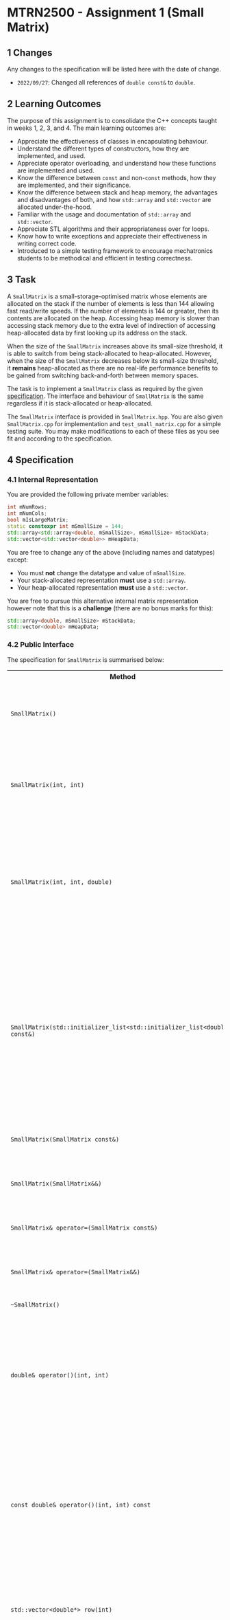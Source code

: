 # MTRN2500 - Assignment 1 (Small Matrix)

## 1 Changes

Any changes to the specification will be listed here with the date of change.

- `2022/09/27`: Changed all references of `double const&` to `double`.

## 2 Learning Outcomes

The purpose of this assignment is to consolidate the C++ concepts taught in weeks 1, 2, 3, and 4. The main learning outcomes are:
- Appreciate the effectiveness of classes in encapsulating behaviour.
- Understand the different types of constructors, how they are implemented, and used.
- Appreciate operator overloading, and understand how these functions are implemented and used.
- Know the difference between `const` and non-`const` methods, how they are implemented, and their significance.
- Know the difference between stack and heap memory, the advantages and disadvantages of both, and how `std::array` and `std::vector` are allocated under-the-hood.
- Familiar with the usage and documentation of `std::array` and `std::vector`.
- Appreciate STL algorithms and their appropriateness over for loops.
- Know how to write exceptions and appreciate their effectiveness in writing correct code.
- Introduced to a simple testing framework to encourage mechatronics students to be methodical and efficient in testing correctness.

## 3 Task

A `SmallMatrix` is a small-storage-optimised matrix whose elements are allocated on the stack if the number of elements is less than 144 allowing fast read/write speeds. If the number of elements is 144 or greater, then its contents are allocated on the heap. Accessing heap memory is slower than accessing stack memory due to the extra level of indirection of accessing heap-allocated data by first looking up its address on the stack.

When the size of the `SmallMatrix` increases above its small-size threshold, it is able to switch from being stack-allocated to heap-allocated. However, when the size of the `SmallMatrix` decreases below its small-size threshold, it **remains** heap-allocated as there are no real-life performance benefits to be gained from switching back-and-forth between memory spaces.

The task is to implement a `SmallMatrix` class as required by the given [specification](#specification). The interface and behaviour of `SmallMatrix` is the same regardless if it is stack-allocated or heap-allocated.

The `SmallMatrix` interface is provided in `SmallMatrix.hpp`. You are also given `SmallMatrix.cpp` for implementation and `test_small_matrix.cpp` for a simple testing suite. You may make modifications to each of these files as you see fit and according to the specification.

## 4 Specification

### 4.1 Internal Representation

You are provided the following private member variables:
```cpp
int mNumRows;
int mNumCols;
bool mIsLargeMatrix;
static constexpr int mSmallSize = 144;
std::array<std::array<double, mSmallSize>, mSmallSize> mStackData;
std::vector<std::vector<double>> mHeapData;
```

You are free to change any of the above (including names and datatypes) except:
- You must **not** change the datatype and value of `mSmallSize`.
- Your stack-allocated representation **must** use a `std::array`.
- Your heap-allocated representation **must** use a `std::vector`.

You are free to pursue this alternative internal matrix representation however note that this is a **challenge** (there are no bonus marks for this):
```cpp
std::array<double, mSmallSize> mStackData;
std::vector<double> mHeapData;
```

### 4.2 Public Interface

The specification for `SmallMatrix` is summarised below:

<table>
    <tr>
        <th>Method</th>
        <th>Description</th>
        <th>Usage</th>
        <th>Exceptions</th>
    </tr>
    <tr>
        <td><code>SmallMatrix()</code></td>
        <td>A constructor which initialises an empty matrix with no rows and no columns. </td>
        <td><pre><code>SmallMatrix m;</code></pre></td>
        <td>None</td>
    </tr>
    <tr>
        <td><code>SmallMatrix(int, int)</code></td>
        <td>A constructor which initialises a zero matrix with the dimensions given by <code>mNumRows</code> and <code>mNumCols</code>.</td>
        <td><pre><code>SmallMatrix m(7, 4);</code></pre></td>
        <td>None</td>
    </tr>
    <tr>
        <td><code>SmallMatrix(int, int, double)</code></td>
        <td>A constructor which intialises a matrix whose elements are all initialised with the given value, and has the dimensions given by <code>mNumRows</code> and <code>mNumCols</code>. </td>
        <td><pre><code>SmallMatrix m(7, 4, 42.2);</code></pre></td>
        <td>None</td>
    </tr>
    <tr>
        <td><code>SmallMatrix(std::initializer_list&lt;std::initializer_list&lt;double&gt;&gt; const&)</code></td>
        <td><s>A constructor which initialises a matrix with a given initialiser list of initialiser list of doubles i.e. a 2D initialiser list of doubles. Each inner initialiser list represents a single row where each element in the inner initialiser list represents a column.</s> <b>GIVEN</b></td>
        <td><pre><code>SmallMatrix m({
    {1.0, 2.0, 3.0, 4.0},
    {5.0, 6.0, 7.0, 8.0},
});</code></pre></td>
        <td>Throws <code>invalid_argument</code> if the initialiser list is not rectangular i.e. each row does not have the same number of columns.</td>
    </tr>
    <tr>
        <td><code>SmallMatrix(SmallMatrix const&)</code></td>
        <td>Copy constructor.</td>
        <td><pre><code>SmallMatrix m1;
SmallMatrix m2(m1);</code></pre></td>
        <td>None</td>
    </tr>
    <tr>
        <td><code>SmallMatrix(SmallMatrix&&)</code></td>
        <td>Move constructor. Specified object should be invalidated after move.</td>
        <td><pre><code>SmallMatrix m1;
SmallMatrix m2(std::move(m1));</code></pre></td>
        <td>None</td>
    </tr>
    <tr>
        <td><code>SmallMatrix& operator=(SmallMatrix const&)</code></td>
        <td>Copy assignment.</td>
        <td><pre><code>SmallMatrix m1;
SmallMatrix m2;
m2 = m1;</code></pre></td>
        <td>None</td>
    </tr>
    <tr>
        <td><code>SmallMatrix& operator=(SmallMatrix&&)</code></td>
        <td>Move assignment. Specified object should be invalidated after move.</td>
        <td><pre><code>SmallMatrix m1;
SmallMatrix m2;
m2 = std::move(m1);</code></pre></td>
        <td>None</td>
    </tr>
    <tr>
        <td><code>~SmallMatrix()</code></td>
        <td>Destructor.</td>
        <td></td>
        <td>None</td>
    </tr>
    <tr>
        <td><code>double& operator()(int, int)</code></td>
        <td>Returns the reference of the matrix element at the specified row and column index. The order of access is: <code>(row, col)</code></td>
        <td><pre><code>SmallMatrix m(1, 1);
m(0, 0) = 24.4;</pre></code></td>
        <td>Throws <code>out_of_range</code> if the specified row and column is outside the range <code>[0, max_row)</code> and <code>[0, max_col)</code> respectively.<br><br>
        Throws <code>out_of_range</code> if the matrix has no rows and no columns.</td>
    </tr>
    <tr>
        <td><code>const double& operator()(int, int) const</code></td>
        <td>Returns the constant reference of the matrix element at the specified row and column index. It is guaranteed that the returned element is not modified.</td>
        <td><pre><code>SmallMatrix m(1, 1);
m(0, 0);</pre></code></td>
        <td>Throws <code>out_of_range</code> if the specified row and column is outside the range <code>[0, max_row)</code> and <code>[0, max_col)</code> respectively.<br><br>
        Throws <code>out_of_range</code> if the matrix has no rows and no columns.</td>
    </tr>
    <tr>
        <td><code>std::vector&lt;double*&gt; row(int)</code></td>
        <td>Returns a vector of pointers to each of the elements of the row of the matrix at the specified row index.</td>
        <td><pre><code>SmallMatrix m(1, 1);
auto r = m.row(0);
r[0] = 2.2;</pre></code></td>
        <td>Throws <code>out_of_range</code> if the specified row index is outside the range <code>[0, max_row)</code>.</td>
    </tr>
    <tr>
        <td><code>std::vector&lt;double const*&gt; row(int) const</code></td>
        <td>Returns a vector of pointers to each of the elements of constant type of the row of the matrix at the specified row index.</td>
        <td><pre><code>SmallMatrix m(1, 1);
m.row(0);</pre></code></td>
        <td>Throws <code>out_of_range</code> if the specified row index is outside the range <code>[0, max_row)</code>.</td>
    </tr>
    <tr>
        <td><code>std::vector&lt;double*&gt; col(int)</code></td>
        <td>Returns a vector of pointers to each of the elements of the column of the matrix at the specified column index.</td>
        <td><pre><code>SmallMatrix m(1, 1);
auto c = m.col(0);
r[0] = 2.2;</pre></code></td>
        <td>Throws <code>out_of_range</code> if the specified column index is outside the range <code>[0, max_col)</code>.</td>
    </tr>
    <tr>
        <td><code>std::vector&lt;double const*&gt; col(int) const</code></td>
        <td>Returns a vector of pointers to each of the elements of constant type of the column of the matrix at the specified column index.</td>
        <td><pre><code>SmallMatrix m(1, 1);
m.col(0);</pre></code></td>
        <td>Throws <code>out_of_range</code> if the specified column index is outside the range <code>[0, max_col)</code>.</td>
    </tr>
    <tr>
        <td><code>std::pair&lt;int, int&gt; size() const</code></td>
        <td>Returns the size of the matrix where the first of the pair is the number of rows and the second of the pair is the number of columns.</td>
        <td><pre><code>SmallMatrix m(1, 1);
auto s = m.size();
s.first;
s.second;</pre></code></td>
        <td>None</td>
    </tr>
    <tr>
        <td><code>bool isSmall() const</code></td>
        <td>Returns true if the matrix is using a small-storage-optimised data structure.</td>
        <td><pre><code>SmallMatrix m(1, 1);
s.isSmall();</pre></code></td>
        <td>None</td>
    </tr>
    <tr>
        <td><code>void resize(int, int)</code></td>
        <td>Resizes the matrix to the new number of rows and new number of columns. If any matrix dimension is increased, then the newly created dimension is zero-initialised. If any matrix dimension is decreased, then its previously-allocated elements are truncated.</td>
        <td><pre><code>SmallMatrix m(1, 1);
s.resize(100, 100);</pre></code></td>
        <td>Throws <code>out_of_range</code> if the specified row or column index is negative.</td>
    </tr>
    <tr>
        <td><code>void insertRow(int, std::vector<double> const&)</code></td>
        <td>Inserts a row at the specified row index. If the number of columns in the matrix is zero, then the matrix is resized to match the size of the specified row vector.</td>
        <td><pre><code>SmallMatrix m(2, 4);
s.insertRow(0, {1, 2, 3, 4});</pre></code></td>
        <td>Throws <code>out_of_range</code> if the specified row index is outside the range <code>[0, max_row)</code>.<br><br>Throws <code>invalid_argument</code> if the size of the specified vector is not equal to the number of columns in the matrix.</td>
    </tr>
    <tr>
        <td><code>void insertCol(int, std::vector<double> const&)</code></td>
        <td>Inserts a column at the specified column index. If the number of rows in the matrix is zero, then the matrix is resized to match the size of the specified column vector.</td>
        <td><pre><code>SmallMatrix m(3, 2);
s.insertCol(2, {1, 2, 3});</pre></code></td>
        <td>Throws <code>out_of_range</code> if the specified column index is outside the range <code>[0, max_col)</code>.<br><br>Throws <code>invalid_argument</code> if the size of the specified vector is not equal to the number of rows in the matrix.</td>
    </tr>
    <tr>
        <td><code>void eraseRow(int)</code></td>
        <td>Erases the row at the specified row index.</td>
        <td><pre><code>SmallMatrix m(3, 2);
s.eraseRow(2);</pre></code></td>
        <td>Throws <code>out_of_range</code> if the specified row index is outside the range <code>[0, max_row)</code>.</td>
    </tr>
    <tr>
        <td><code>void eraseCol(int)</code></td>
        <td>Erases the column at the specified column index.</td>
        <td><pre><code>SmallMatrix m(3, 2);
s.eraseCol(1);</pre></code></td>
        <td>Throws <code>out_of_range</code> if the specified column index is outside the range <code>[0, max_col)</code>.</td>
    </tr>
    <tr>
        <td><code>friend bool operator==(SmallMatrix const&, SmallMatrix const&)</code></td>
        <td>Returns true if all of the elements in the left-hand side matrix are equal to its positionally-corresponding element in the right-hand side matrix. Otherwise, false.</td>
        <td><pre><code>SmallMatrix m1({{1, 2, 3}, {4, 5, 6}});
SmallMatrix m2({{1, 2, 3}, {4, 5, 6}});
m1 == m2;</pre></code></td>
        <td>None.</td>
    </tr>
    <tr>
        <td><code>friend bool operator!=(SmallMatrix const&, SmallMatrix const&)</code></td>
        <td>Returns false if any of the elements in the left-hand side matrix are not equal to its positionally-corresponding element in the right-hand side matrix. Otherwise, true.</td>
        <td><pre><code>SmallMatrix m1({{1, 2, 3}, {4, 5, 7}});
SmallMatrix m2({{1, 2, 3}, {4, 5, 6}});
m1 != m2;</pre></code></td>
        <td>None.</td>
    </tr>
    <tr>
        <td><code>friend SmallMatrix operator+(SmallMatrix const&, SmallMatrix const&)</code></td>
        <td>Returns the matrix result of the element-wise addition of the two specified matrices.</td>
        <td><pre><code>SmallMatrix m1({{1, 2}, {3, 4}, {5, 6}});
SmallMatrix m2({{1, 2}, {3, 4}, {5, 6}});
auto r = m1 + m2;</pre></code></td>
        <td>Throws <code>invalid_argument</code> if the number of rows and columns on the left-hand side is not equal to the number of rows and columns on the right-hand side respectively.</td>
    </tr>
    <tr>
        <td><code>friend SmallMatrix operator-(SmallMatrix const&, SmallMatrix const&)</code></td>
        <td>Returns the matrix result of the element-wise subtraction of the two specified matrices.</td>
        <td><pre><code>SmallMatrix m1({{1, 2}, {3, 4}, {5, 6}});
SmallMatrix m2({{1, 2}, {3, 4}, {5, 6}});
auto r = m1 - m2;</pre></code></td>
        <td>Throws <code>invalid_argument</code> if the number of rows and columns on the left-hand side is not equal to the number of rows and columns on the right-hand side respectively.</td>
    </tr>
    <tr>
        <td><code>friend SmallMatrix operator*(SmallMatrix const&, SmallMatrix const&)</code></td>
        <td>Returns the matrix result of the matrix multiplication of the two specified matrices.</td>
        <td><pre><code>SmallMatrix m1({{1, 2}, {3, 4}, {5, 6}});
SmallMatrix m2({{1, 2}, {3, 4}});
auto r = m1 * m2;</pre></code></td>
        <td>Throws <code>invalid_argument</code> if the number of columns on the left-hand side is not equal to the number of rows on the right-hand side.</td>
    </tr>
    <tr>
        <td><code>friend SmallMatrix operator*(double, SmallMatrix const&)</code></td>
        <td>Returns the matrix result of the scalar multiplication of the the specified scalar value and specified matrix.</td>
        <td><pre><code>SmallMatrix m({{1, 2}, {3, 4}, {5, 6}});
auto r = 42.2 * m;</pre></code></td>
        <td>None.</td>
    </tr>
    <tr>
        <td><code>friend SmallMatrix operator*(SmallMatrix const&, double)</code></td>
        <td>Returns the matrix result of the scalar multiplication of the the specified scalar value and specified matrix.</td>
        <td><pre><code>SmallMatrix m({{1, 2}, {3, 4}, {5, 6}});
auto r = m * 42.2;</pre></code></td>
        <td>None.</td>
    </tr>
    <tr>
        <td><code>SmallMatrix& operator+=(SmallMatrix const&)</code></td>
        <td>Returns *this after the element-wise addition of *this and the specified matrix. This operation is equivalent to <code>*this = *this + m</code>.</td>
        <td><pre><code>SmallMatrix m({{1, 2}, {3, 4}, {5, 6}});
auto m += 42.2;</pre></code></td>
        <td>Throws <code>invalid_argument</code> if the number of rows and columns of *this is not equal to the number of rows and columns of the specified matrix respectively.</td>
    </tr>
    <tr>
        <td><code>SmallMatrix& operator-=(SmallMatrix const&)</code></td>
        <td>Returns *this after the element-wise subtraction of *this and the specified matrix. This operation is equivalent to <code>*this = *this - m</code>.</td>
        <td><pre><code>SmallMatrix m({{1, 2}, {3, 4}, {5, 6}});
auto m -= 42.2;</pre></code></td>
        <td>Throws <code>invalid_argument</code> if the number of rows and columns of *this is not equal to the number of rows and columns of the specified matrix respectively.</td>
    </tr>
    <tr>
        <td><code>SmallMatrix& operator*=(SmallMatrix const&)</code></td>
        <td>Returns *this after the matrix multiplication of *this and the specified matrix. This operation is equivalent to <code>*this = *this * m</code>.</td>
        <td><pre><code>SmallMatrix m1({{1, 2}, {3, 4}, {5, 6}});
SmallMatrix m2({{1, 2}, {3, 4}});
auto m1 *= m2;</pre></code></td>
        <td>Throws <code>invalid_argument</code> if the number of columns of *this is not equal to the number of rows of the specified matrix.</td>
    </tr>
    <tr>
        <td><code>SmallMatrix& operator*=(double)</code></td>
        <td>Returns *this after the scalar multiplication of *this and the specified scalar value. This operation is equivalent to <code>*this = *this * s</code>.</td>
        <td><pre><code>SmallMatrix m({{1, 2}, {3, 4}, {5, 6}});
auto m1 *= 42.2;</pre></code></td>
        <td>None.</td>
    </tr>
    <tr>
        <td><code>friend SmallMatrix transpose(SmallMatrix const&)</code></td>
        <td>Returns the result of the tranpose on the specified matrix.</td>
        <td><pre><code>SmallMatrix m({{1, 2, 3}, {4, 5, 6}});
auto r = transpose(m);</pre></code></td>
        <td>None.</td>
    </tr>
    <tr>
        <td><code>friend std::ostream& operator&lt;&lt;(std::ostream&, SmallMatrix const&) const</code></td>
        <td>Writes the contents of the matrix to the output stream.</td>
        <td><pre><code>SmallMatrix m({{1, 2, 3}, {4, 5, 6}});
std::cout &lt;&lt; m;</pre></code></td>
        <td>None.</td>
    </tr>
</table>

### 4.3 Throwing Exceptions

Only the type of exception thrown is checked in the testing suite. The error message does not matter, although you should write a detailed message anyways.

### 4.4 Floating Point Number Comparison

Be careful when comparing floating point numbers. Two floating point numbers that may look equal, may not be equal at all due to precision and rounding.

A good epsilon would be `0.0000001`.

### 4.5 Invalidation after Move

Objects after being moved need to be *invalidated* which we define as zero, empty, or null.

### 4.6 Initialiser List Constructor

This method is done for you as an example.

<details><summary>2D version</summary><p>

```cpp
SmallMatrix(std::initializer_list<std::initializer_list<double>> const& il)
    : mNumRows(il.size()), mNumCols(il.begin() == il.end() ? 0 : il.begin()->size()),
        mIsLargeMatrix(mNumRows * mNumCols >= mSmallSize) {
    if (std::adjacent_find(il.begin(), il.end(), [](auto const& lhs, auto const& rhs) {
            return lhs.size() != rhs.size();
        }) != il.end()) {
        throw std::invalid_argument("Rows have different sizes.");
    }

    if (mIsLargeMatrix) {
        mHeapData.resize(mNumRows);
    }

    int row_index{0};
    for (auto const& row : il) {
        if (mIsLargeMatrix) {
            mHeapData.at(row_index).reserve(mNumCols);
            std::copy(row.begin(), row.end(), mHeapData.at(row_index).begin());
        } else {
            std::transform(row.begin(), row.end(), mStackData.at(row_index).begin(),
                            [](auto const& e) { return e; });
        }
        row_index++;
    }
}
```

</p></details>

<details><summary>1D version</summary><p>

```cpp
SmallMatrix(std::initializer_list<std::initializer_list<double>> const& il)
    : mNumRows(il.size()), mNumCols(il.begin() == il.end() ? 0 : il.begin()->size()),
        mIsLargeMatrix(mNumRows * mNumCols >= mSmallSize) {
    if (std::adjacent_find(il.begin(), il.end(), [](auto const& lhs, auto const& rhs) {
            return lhs.size() != rhs.size();
        }) != il.end()) {
        throw std::invalid_argument("Rows have different sizes.");
    }

    if (mIsLargeMatrix) {
        mHeapData.reserve(mNumRows * mNumCols);
    }

    auto it = mStackData.begin();
    for (auto const& row : il) {
        if (mIsLargeMatrix) {
            std::copy(row.begin(), row.end(), std::back_inserter(mHeapData));
        } else {
            it = std::transform(row.begin(), row.end(), it, [](auto const& e) { return e; });
        }
    }
}
```

</p></details>

### 4.7 Matrix Multiplication

[Matrix multiplication](https://en.wikipedia.org/wiki/Matrix_multiplication) is defined as:

<img src="README/matrix-multiplication.png" alt="matrix-multiplication" width="80%">

<!-- $$

\begin{aligned}

A &=
\begin{pmatrix}
a_{11} & a_{12} & \dots & a_{1n} \\
a_{21} & a_{22} & \dots & a_{2n} \\
\vdots & \vdots & \ddots & \vdots \\
a_{m1} & a_{m2} & \dots & a_{mn} \\
\end{pmatrix} \\\\

B &=
\begin{pmatrix}
b_{11} & b_{12} & \dots & b_{1p} \\
b_{21} & b_{22} & \dots & b_{2p} \\
\vdots & \vdots & \ddots & \vdots \\
b_{n1} & b_{n2} & \dots & b_{np} \\
\end{pmatrix} \\\\

C &= A \times B \\
&=
\begin{pmatrix}
c_{11} & c_{12} & \dots & c_{1p} \\
c_{21} & c_{22} & \dots & c_{2p} \\
\vdots & \vdots & \ddots & \vdots \\
c_{m1} & c_{m2} & \dots & c_{mp} \\
\end{pmatrix} \\\\
&=
\begin{pmatrix}
a_{11}b_{11} + \dots + a_{1n}b_{n1} & a_{11}b_{12} + \dots + a_{1n}b_{n2} & \dots & a_{11}b_{1p} + \dots + a_{1n}b_{np} \\
a_{21}b_{11} + \dots + a_{2n}b_{n1} & a_{21}b_{12} + \dots + a_{2n}b_{n2} & \dots & a_{21}b_{1p} + \dots + a_{2n}b_{np} \\
\vdots & \vdots & \ddots & \vdots \\
a_{m1}b_{11} + \dots + a_{mn}b_{n1} & a_{m1}b_{12} + \dots + a_{mn}b_{n2} & \dots & a_{m1}b_{1p} + \dots + a_{mn}b_{np} \\
\end{pmatrix}

\end{aligned}

$$ -->

### 4.8 2D Matrix Representation

The provided 2D matrix size is effectively `144 x 144`. This design decision was to handle cases such as `144 x 0` and `0 x 144`. It is possible to allocate more than 144 elements on the stack, however this will not be allowed.

### 4.9 Hard Coding

There will be no hard coding. Such methods implementing hard coded solutions will receive zero for that method.

## 5 Compiling & Running

The C++ standard to be used for this assignment is C++14. Please ensure that your implementation is compilable according to this standard.

To compile the assignment with the test file:
```
g++ -std=c++14 -Wall -Werror test_small_matrix.cpp SmallMatrix.cpp -o small_matrix
```

Executing the binary file will check the entire test suite:
```
./small_matrix
```

To check only the progress check methods, add the following flag:
```
./small_matrix -ts=progress-check
```

If you wish to write your own `main` function, then you may want to create a new file called `main.cpp`, then compile without `test_small_matrix.cpp`:
```
g++ -std=c++14 -Wall -Werror main.cpp SmallMatrix.cpp -o small_matrix
```

> Do not submit your solutions with your `main` function.

## 6 Testing

The testing framework that we will use is [doctest](https://github.com/doctest/doctest) which is a single-header framework. This single-header file has been provided as `doctest.h`. Do not modify this file.

You are provided the full test suite in `test_small_matrix.cpp`.

## 7 Version Control

We will not be enforcing this but it will be in your best interest to use a version control software like git with a git cloud service like GitHub or GitLab. You will be able to recover your work in case you lose it all (in some freak computer accident) or you want to find an old revision of your work.

## 8 Marking Criteria

The assignment is worth 22% of the total course mark.

<table>
    <tr>
        <th>Criteria</th>
        <th>Weight</th>
        <th>Description</th>
    </tr>
    <tr>
        <td>Correctness</td>
        <td>50%</td>
        <td>Your solution will be automarked against our full test suite. If your solution does not compile, then you risk zero for correctness.</td>
    </tr>
    <tr>
        <td>C++ Style</td>
        <td>35%</td>
        <td>There will be marks for using C++ style such as using STL algorithms, avoiding C-style code, defining friend functions in headers, invalidating resources after move, etc.</td>
    </tr>
    <tr>
        <td>General Style</td>
        <td>10%</td>
        <td>Generally good programming practices such as no code duplication, consistent indentation and braces, consistent naming style, meaningful function and variable names, etc.</td>
    </tr>
    <tr>
        <td>Progress Check</td>
        <td>5%</td>
        <td>The progress check is to ensure that you are making good pace with this assignment as well as have completed the methods that the full test suite is dependent on being correct. The methods are:
            <ul>
                <li><code>SmallMatrix()</code></li>
                <li><code>SmallMatrix(int, int)</code></li>
                <li><code>SmallMatrix(int, int, double)</code></li>
                <li><s><code>SmallMatrix(std::initializer_list&lt;std::initializer_list&lt;double&gt;&gt; const&)</code></s>GIVEN</li>
                <li><code>SmallMatrix(SmallMatrix const&)</code></li>
                <li><code>SmallMatrix(SmallMatrix&&)</code></li>
                <li><code>SmallMatrix& operator=(SmallMatrix const&)</code></li>
                <li><code>SmallMatrix& operator=(SmallMatrix&&)</code></li>
                <li><code>double& operator()(int, int)</code></li>
                <li><code>const double& operator()(int, int)</code></li>
                <li><code>std::pair<int, int> size() const</code></li>
                <li><code>bool isSmall() const</code></li>
                <li><code>friend bool operator==(SmallMatrix const&, SmallMatrix const&)</code></li>
                <li><code>friend bool operator!=(SmallMatrix const&, SmallMatrix const&)</code></li>
            </ul>
        </td>
    </tr>
</table>

Please refer to the [style guide](./style_guide.md) for a more complete set of programming practices of what to do and not to do.

**MacOS**: Please check that your solution compiles with at least `x86-64 gcc 5.1` and `-std=c++14` on [godbolt.org](https://godbolt.org/). This is to ensure that your solution will compile with our backend.

## 9 Submission

You are required to submit to Moodle for both the progress check and final submission:
- `SmallMatrix.hpp`
- `SmallMatrix.cpp`

The deadline for the progress check submission is 23:55 Friday Week 4 (07/10/2022).

The deadline for final submission is 13:00 Monday Week 7 (24/10/2022).

Submissions after the scheduled deadlines will incur a 5% penalty on your actual mark every 24 hours for 120 hours. After 120 hours, the submission will no longer be accepted.

## 10 Plagiarism

Don't do it.

This assignment is an in-depth assignment i.e. there are many many ways to implement it. Therefore, plagiarised solutions are much easier to catch.

If you are caught plagiarising or assisting plagiarism then you will be given 0 for assignment 1.

In extreme circumstances, you may receive 0 for MTRN2500.

For more information, please read [UNSW's plagiarism policy](https://www.student.unsw.edu.au/plagiarism).
